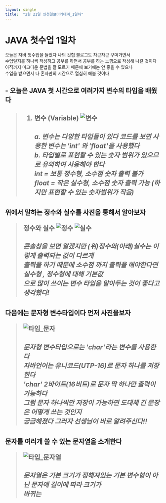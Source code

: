 ```yaml
---
layout: single
title:  "2월 21일 인천일보아카데미_1일차"
---
```

# JAVA 첫수업 1일차
오늘은 자바 첫수업을 들었다 나의 깃헙 블로그도 차근차근 꾸며가면서<br>
수업일지를 하나씩 작성하고 공부를 하면서 공부를 하는 느낌으로 작성해 나갈 것이다<br>
아직까지 마크다운 문법을 잘 모르기 때문에 보기에는 안 좋을 수 있으나<br>
수업을 받으면서 나 혼자만의 시간으로 열심히 해볼 것이다

<h2> - 오늘은 JAVA 첫 시간으로 여러가지 변수의 타입을 배웠다<h2>
 
 >1. 변수 (Variable)
  ![변수](/assets/imge/변수.jpg)
    <h5> a. 변수는 다양한 타입들이 있다
  코드를 보면 사용한 변수는 'int' 와 'float'을 사용했다<br>
  b. 타입별로 표현할 수 있는 숫자 범위가 있으므로 유의하여 사용해야 한다<br>
  int = 보통 정수형, 소수점 숫자 출력 불가<br>
  float = 작은 실수형, 소수점 숫자 출력 가능 (하지만 표현할 수 있는 숫자범위가 작음) <br>


<h2>위에서 말하는 정수와 실수를 사진을 통해서 알아보자

>정수와 실수
![정수](https://user-images.githubusercontent.com/122753932/220330314-05184b69-9301-4e11-b20e-8eb77ce582d9.PNG)
![실수](https://user-images.githubusercontent.com/122753932/220331850-3a5fa462-e5ba-440f-b6f5-9bada55af505.PNG)
    <h5>콘솔창을 보면 알겠지만 (위)정수와(아래)실수는 이렇게 출력되는 값이 다르게<br>
    출력을 하기 때문에 소수점 까지 출력을 해야한다면 실수형 , 정수형에 대해 기본값<br>
    으로 많이 쓰이는 변수 타입을 알아두는 것이 좋다고 생각했다!<h5>

<h2>다음에는 문자형 변수타입이다 먼저 사진을보자

>![타입_문자](https://user-images.githubusercontent.com/122753932/220334062-6615cd1b-c286-4fae-ae79-2fd90b0bc891.PNG)
    <h5>문자형 변수타입으로는 'char'라는 변수를 사용한다<br>
    자바언어는 유니코드(UTP-16)로 문자 하나를 저장한다<br>
    'char' 2바이트(16비트)로 문자 딱 하나만 출력이 가능하다<br>
    그럼 문자 하나씩만 저장이 가능하면 도대체 긴 문장은 어떻게 쓰는 것인지<br>
    궁금해졌다 그러자 선생님이 바로 알려주신다!!

<h2>문자를 여러개 쓸 수 있는 문자열을 소개한다

>![타입_문자열](https://user-images.githubusercontent.com/122753932/220336960-ff214a4d-b6f6-43e8-9f97-56cbd96d669d.PNG)
    <h5>문자열은 기본 크기가 정해져있는 기본 변수형이 아닌 문자에 길이에 따라 크기가<br>
    바뀌는 